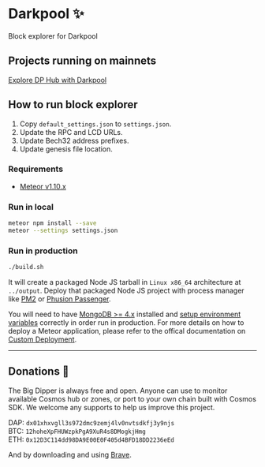 # Darkpool :sparkles:

Block explorer for Darkpool

## Projects running on mainnets

[Explore DP Hub with Darkpool](http://www.darkpool.vip)

## How to run block explorer 

1. Copy `default_settings.json` to `settings.json`.
2. Update the RPC and LCD URLs.
3. Update Bech32 address prefixes.
4. Update genesis file location.

### Requirements

* [Meteor v1.10.x](https://www.meteor.com/install)

### Run in local

```sh
meteor npm install --save
meteor --settings settings.json
```

### Run in production

```sh
./build.sh
```

It will create a packaged Node JS tarball in `Linux x86_64` architecture at `../output`. Deploy that packaged Node JS project with process manager like [PM2](https://github.com/Unitech/pm2) or [Phusion Passenger](https://www.phusionpassenger.com/library/walkthroughs/basics/nodejs/fundamental_concepts.html). 

You will need to have [MongoDB >= 4.x](https://docs.mongodb.com/manual/administration/install-on-linux/) installed and [setup environment variables](https://guide.meteor.com/deployment.html#environment) correctly in order run in production. For more details on how to deploy a Meteor application, please refer to the offical documentation on [Custom Deployment](https://guide.meteor.com/deployment.html#custom-deployment).

---
## Donations :pray:

The Big Dipper is always free and open. Anyone can use to monitor available Cosmos hub or zones, or port to your own chain built with Cosmos SDK. We welcome any supports to help us improve this project.

DAP: `dx01xhxvgll3s972dmc9zemj4lv0nvtsdkfj3y9njs`\
BTC: `12hoheXpFHUWzpkPgA9XuR4s8DMogkjHmg`\
ETH: `0x12D3C114dd98DA9E00E0F405d4BFD18DD2236eEd`

And by downloading and using [Brave](https://brave.com/big517).
